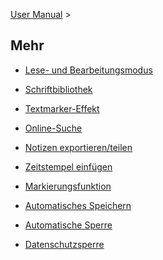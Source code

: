 [User Manual](/dragonnest/drawnote/manual/en) >

Mehr
---

- [Lese- und Bearbeitungsmodus](reading_mode_and_editing_mode.md)

- [Schriftbibliothek](font_library.md)

- [Textmarker-Effekt](highlighter_effect.md)

- [Online-Suche](online_search.md)

- [Notizen exportieren/teilen](export_share_notes.md)

- [Zeitstempel einfügen](insert_timestamp.md)

- [Markierungsfunktion](marking_function.md)

- [Automatisches Speichern](autosave.md)

- [Automatische Sperre](automatic_locking.md)

- [Datenschutzsperre](privacy_lock.md)